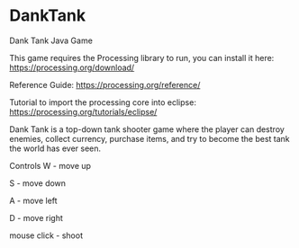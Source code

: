 # DankTank
Dank Tank Java Game

This game requires the Processing library to run, you can install it here: https://processing.org/download/

Reference Guide: https://processing.org/reference/

Tutorial to import the processing core into eclipse: https://processing.org/tutorials/eclipse/

Dank Tank is a top-down tank shooter game where the player can destroy enemies, collect currency, purchase items, and try to become the best tank the world has ever seen.

Controls
W - move up

S - move down

A - move left

D - move right

mouse click - shoot
